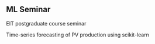 ## ML Seminar

EIT postgraduate course seminar

Time-series forecasting of PV production using scikit-learn